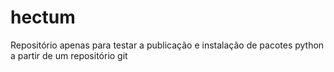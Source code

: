 # hectum
Repositório apenas para testar a publicação e instalação de pacotes python a partir de um repositório git
